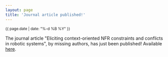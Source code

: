 ```yaml
---
layout: page
title: 'Journal article published!'
---
```


<small>{{ page.date | date: "%-d %B %Y" }}</small>

The journal article "Eliciting context-oriented NFR constraints and conflicts in robotic systems", by missing authors, has just been published! Available [here](https://doi.org/10.1007/s11334-023-00545-y).
